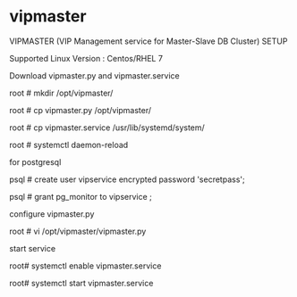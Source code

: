 # vipmaster
VIPMASTER (VIP Management service for Master-Slave DB Cluster) SETUP 

Supported Linux Version : Centos/RHEL 7

Download vipmaster.py and vipmaster.service

root # mkdir /opt/vipmaster/

root # cp vipmaster.py /opt/vipmaster/

root # cp vipmaster.service /usr/lib/systemd/system/

root # systemctl daemon-reload

for postgresql

psql #  create user vipservice encrypted password 'secretpass';

psql #  grant pg_monitor to vipservice ;


configure vipmaster.py

root # vi /opt/vipmaster/vipmaster.py


start service

root# systemctl enable vipmaster.service

root# systemctl start vipmaster.service

